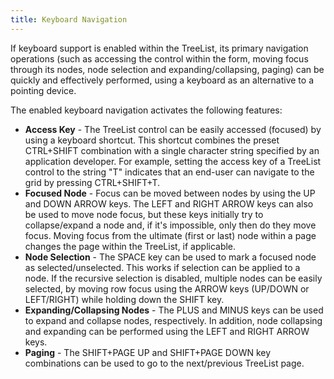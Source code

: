 ```yaml
---
title: Keyboard Navigation
---
```

If keyboard support is enabled within the TreeList, its primary navigation operations (such as accessing the control within the form, moving focus through its nodes, node selection and expanding/collapsing, paging) can be quickly and effectively performed, using a keyboard as an alternative to a pointing device.

The enabled keyboard navigation activates the following features:
* **Access Key** - The TreeList control can be easily accessed (focused) by using a keyboard shortcut. This shortcut combines the preset CTRL+SHIFT combination with a single character string specified by an application developer. For example, setting the access key of a TreeList control to the string "T" indicates that an end-user can navigate to the grid by pressing CTRL+SHIFT+T.
* **Focused Node** - Focus can be moved between nodes by using the UP and DOWN ARROW keys. The LEFT and RIGHT ARROW keys can also be used to move node focus, but these keys initially try to collapse/expand a node and, if it's impossible, only then do they move focus. Moving focus from the ultimate (first or last) node within a page changes the page within the TreeList, if applicable.
* **Node Selection** - The SPACE key can be used to mark a focused node as selected/unselected. This works if selection can be applied to a node. If the recursive selection is disabled, multiple nodes can be easily selected, by moving row focus using the ARROW keys (UP/DOWN or LEFT/RIGHT) while holding down the SHIFT key.
* **Expanding/Collapsing Nodes** - The PLUS and MINUS keys can be used to expand and collapse nodes, respectively. In addition, node collapsing and expanding can be performed using the LEFT and RIGHT ARROW keys.
* **Paging** - The SHIFT+PAGE UP and SHIFT+PAGE DOWN key combinations can be used to go to the next/previous TreeList page.